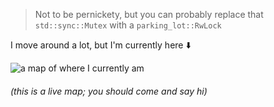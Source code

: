 > Not to be pernickety, but you can probably replace that `std::sync::Mutex` with a `parking_lot::RwLock`

I move around a lot, but I'm currently here ⬇️

<picture>
  <source media="(prefers-color-scheme: dark) and (max-width: 960px)" srcset="https://malted.dev/location/dark" />
  <source media="(prefers-color-scheme: dark) and (min-width: 961px)" width="50%" srcset="https://malted.dev/location/dark" />

<source media="(prefers-color-scheme: light) and (max-width: 960px)" srcset="https://malted.dev/location/light">
  <source media="(prefers-color-scheme: light) and (min-width: 961px)" width="50%" srcset="https://malted.dev/location/light">
  <img alt="a map of where I currently am" src="https://malted.dev/location/light">
</picture>

###### (this is a live map; you should come and say hi)
